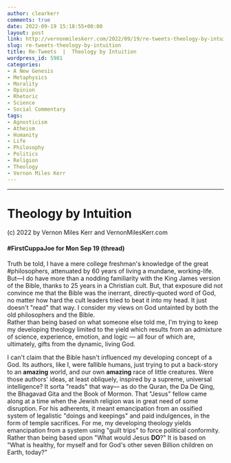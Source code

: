 ```yaml
---
author: clearkerr
comments: true
date: 2022-09-19 15:18:55+00:00
layout: post
link: http://vernonmileskerr.com/2022/09/19/re-tweets-theology-by-intuition/
slug: re-tweets-theology-by-intuition
title: Re-Tweets  |  Theology by Intuition
wordpress_id: 5981
categories:
- A New Genesis
- Metaphysics
- Morality
- Opinion
- Rhetoric
- Science
- Social Commentary
tags:
- Agnosticism
- Atheism
- Humanity
- Life
- Philosophy
- Politics
- Religion
- Theology
- Vernon Miles Kerr
---
```





* * *







# Theology by Intuition







(c) 2022 by Vernon Miles Kerr and VernonMilesKerr.com







#### #FirstCuppaJoe for Mon Sep 19 (thread)







Truth be told, I have a mere college freshman's knowledge of the great #philosophers, attenuated by 60 years of living a mundane, working-life. But—I do have more than a nodding familiarity with the King James version of the Bible, thanks to 25 years in a Christian cult. But, that exposure did not convince me that the Bible was the inerrant, directly-quoted word of God, no matter how hard the cult leaders tried to beat it into my head. It just doesn't "read" that way. I consider my views on God untainted by both the old philosophers and the Bible.  
Rather than being based on what someone else told me, I'm trying to keep my developing theology limited to the yield which results from an admixture of science, experience, emotion, and logic — all four of which are, ultimately, gifts from the dynamic, living God. 







I can't claim that the Bible hasn't influenced my developing concept of a God. Its authors, like I, were fallible humans, just trying to put a back-story to an **amazing** world, and our own **amazing** race of little creatures. Were those authors' ideas, at least obliquely, inspired by a supreme, universal intelligence? It sorta "reads" that way— as do the Quran, the Da De Qing, the Bhagavad Gita and the Book of Mormon. That "Jesus" fellow came along at a time when the Jewish religion was in great need of some disruption. For his adherents, it meant emancipation from an ossified system of legalistic "doings and keepings" and paid indulgences, in the form of temple sacrifices. For me, my developing theology yields emancipation from a system using "guilt trips" to force political conformity. Rather than being based upon "What would Jesus **DO**?" It is based on "What is healthy, for myself and for God's other seven Billion children on Earth, today?"



